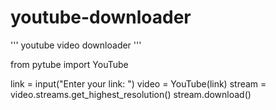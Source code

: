 # youtube-downloader


'''
youtube video downloader
'''

from pytube import YouTube

link = input("Enter your link: ")
video = YouTube(link)
stream = video.streams.get_highest_resolution()
stream.download()

